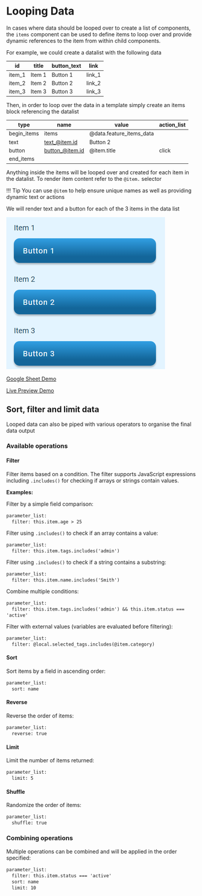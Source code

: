 # Looping Data

In cases where data should be looped over to create a list of components, the `items` component can be used to define items to loop over and provide dynamic references to the item from within child components.

For example, we could create a datalist with the following data

| id        | title     | button_text   | link      |		
| --------- |---------  |-------------- |---------  | 
| item_1	| Item 1	| Button 1	    | link_1    |
| item_2	| Item 2	| Button 2	    | link_2    |
| item_3	| Item 3	| Button 3	    | link_3    |

Then, in order to loop over the data in a template simply create an items block referencing the datalist

| type          | name              | value                     | action_list       |		
| ---------     |---------          |--------------             |---------          | 
| begin_items	| items	            | @data.feature_items_data	|                   |
| text	        | text_@item.id	    | Button 2	                |                   |
| button	    | button_@item.id	| @item.title               | click | go_to: @item.link    |
| end_items	    | 	                | 	                        |                   |

Anything inside the items will be looped over and created for each item in the datalist.
To render item content refer to the `@item.` selector

!!! Tip
    You can use `@item` to help ensure unique names as well as providing dynamic text or actions 

We will render text and a button for each of the 3 items in the data list

![](../_images/looping-data.png)

[Google Sheet Demo](https://docs.google.com/spreadsheets/d/1LnKtclWcnbFs8vQKSUVCFd50IG81iZChb3VgRujpOrg/edit#gid=1745157248)   

[Live Preview Demo](https://plh-teens-app1.web.app/template/feature_items)

## Sort, filter and limit data
Looped data can also be piped with various operators to organise the final data output

### Available operations

#### Filter
Filter items based on a condition. The filter supports JavaScript expressions including `.includes()` for checking if arrays or strings contain values.

**Examples:**

Filter by a simple field comparison:
```
parameter_list:
  filter: this.item.age > 25
```

Filter using `.includes()` to check if an array contains a value:
```
parameter_list:
  filter: this.item.tags.includes('admin')
```

Filter using `.includes()` to check if a string contains a substring:
```
parameter_list:
  filter: this.item.name.includes('Smith')
```

Combine multiple conditions:
```
parameter_list:
  filter: this.item.tags.includes('admin') && this.item.status === 'active'
```

Filter with external values (variables are evaluated before filtering):
```
parameter_list:
  filter: @local.selected_tags.includes(@item.category)
```

#### Sort
Sort items by a field in ascending order:
```
parameter_list:
  sort: name
```

#### Reverse
Reverse the order of items:
```
parameter_list:
  reverse: true
```

#### Limit
Limit the number of items returned:
```
parameter_list:
  limit: 5
```

#### Shuffle
Randomize the order of items:
```
parameter_list:
  shuffle: true
```

### Combining operations
Multiple operations can be combined and will be applied in the order specified:

```
parameter_list:
  filter: this.item.status === 'active'
  sort: name
  limit: 10
```

